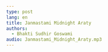 ```yaml
---
type: post
lang: en
title: Janmastami Midnight Araty
authors: 
  - Bhakti Sudhir Goswami
audio: Janmastami_Midnight_Araty.mp3
---
```

